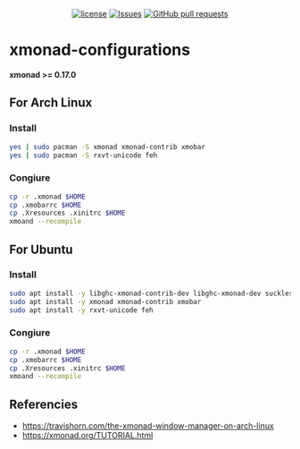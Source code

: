 <p align="center">
  <a href="https://github.com/mingyuchoo/xmonad-configurations/blob/main/LICENSE"><img alt="license" src="https://img.shields.io/github/license/mingyuchoo/xmonad-configurations"/></a>
  <a href="https://github.com/mingyuchoo/xmonad-configurations/issues"><img alt="Issues" src="https://img.shields.io/github/issues/mingyuchoo/xmonad-configurations?color=appveyor" /></a>
  <a href="https://github.com/mingyuchoo/xmonad-configurations/pulls"><img alt="GitHub pull requests" src="https://img.shields.io/github/issues-pr/mingyuchoo/xmonad-configurations?color=appveyor" /></a>
</p>

# xmonad-configurations

**xmonad >= 0.17.0**

## For Arch Linux

### Install

```bash
yes | sudo pacman -S xmonad xmonad-contrib xmobar
yes | sudo pacman -S rxvt-unicode feh
```

### Congiure

```bash
cp -r .xmonad $HOME
cp .xmobarrc $HOME
cp .Xresources .xinitrc $HOME
xmoand --recompile
```

## For Ubuntu

### Install

```bash
sudo apt install -y libghc-xmonad-contrib-dev libghc-xmonad-dev suckless-tools
sudo apt install -y xmonad xmonad-contrib xmobar
sudo apt install -y rxvt-unicode feh
```

### Congiure

```bash
cp -r .xmonad $HOME
cp .xmobarrc $HOME
cp .Xresources .xinitrc $HOME
xmoand --recompile
```

## Referencies

- https://travishorn.com/the-xmonad-window-manager-on-arch-linux
- https://xmonad.org/TUTORIAL.html
